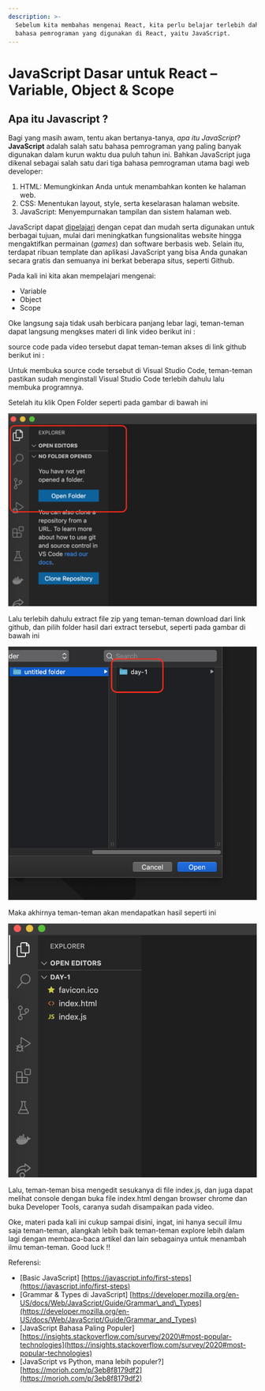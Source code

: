 ```yaml
---
description: >-
  Sebelum kita membahas mengenai React, kita perlu belajar terlebih dahulu
  bahasa pemrograman yang digunakan di React, yaitu JavaScript.
---
```


# JavaScript Dasar untuk React – Variable, Object & Scope

## Apa itu Javascript ?

Bagi yang masih awam, tentu akan bertanya-tanya, _apa itu JavaScript_? **JavaScript** adalah salah satu bahasa pemrograman yang paling banyak digunakan dalam kurun waktu dua puluh tahun ini. Bahkan JavaScript juga dikenal sebagai salah satu dari tiga bahasa pemrograman utama bagi web developer:

1. HTML: Memungkinkan Anda untuk menambahkan konten ke halaman web.
2. CSS: Menentukan layout, style, serta keselarasan halaman website.
3. JavaScript: Menyempurnakan tampilan dan sistem halaman web.

JavaScript dapat [dipelajari](https://www.bitdegree.org/learn/javascript-basics/) dengan cepat dan mudah serta digunakan untuk berbagai tujuan, mulai dari meningkatkan fungsionalitas website hingga mengaktifkan permainan \(_games_\) dan software berbasis web. Selain itu, terdapat ribuan template dan aplikasi JavaScript yang bisa Anda gunakan secara gratis dan semuanya ini berkat beberapa situs, seperti Github.

Pada kali ini kita akan mempelajari mengenai:

* Variable
* Object
* Scope

Oke langsung saja tidak usah berbicara panjang lebar lagi, teman-teman dapat langsung mengkses materi di link video berikut ini :



source code pada video tersebut dapat teman-teman akses di link github berikut ini : 

Untuk membuka source code tersebut di Visual Studio Code, teman-teman pastikan sudah menginstall Visual Studio Code terlebih dahulu lalu membuka programnya.

Setelah itu klik Open Folder seperti pada gambar di bawah ini

![](../../.gitbook/assets/image.png)

Lalu terlebih dahulu extract file zip yang teman-teman download dari link github, dan pilih folder hasil dari extract tersebut, seperti pada gambar di bawah ini

![](../../.gitbook/assets/image%20%281%29.png)

Maka akhirnya teman-teman akan mendapatkan hasil seperti ini

![](../../.gitbook/assets/image%20%282%29.png)

Lalu, teman-teman bisa mengedit sesukanya di file index.js, dan juga dapat melihat console dengan buka file index.html dengan browser chrome dan buka Developer Tools, caranya sudah disampaikan pada video.

Oke, materi pada kali ini cukup sampai disini, ingat, ini hanya secuil ilmu saja teman-teman, alangkah lebih baik teman-teman explore lebih dalam lagi dengan membaca-baca artikel dan lain sebagainya untuk menambah ilmu teman-teman. Good luck !!

Referensi:

* \[Basic JavaScript\] [https://javascript.info/first-steps](https://javascript.info/first-steps)
* \[Grammar & Types di JavaScript\] [https://developer.mozilla.org/en-US/docs/Web/JavaScript/Guide/Grammar\_and\_Types](https://developer.mozilla.org/en-US/docs/Web/JavaScript/Guide/Grammar_and_Types)
* \[JavaScript Bahasa Paling Populer\] [https://insights.stackoverflow.com/survey/2020\#most-popular-technologies](https://insights.stackoverflow.com/survey/2020#most-popular-technologies)
* \[JavaScript vs Python, mana lebih populer?\] [https://morioh.com/p/3eb8f8179df2](https://morioh.com/p/3eb8f8179df2)

